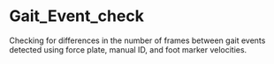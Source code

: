 # Gait_Event_check
Checking for differences in the number of frames between gait events detected using force plate, manual ID, and foot marker velocities.
